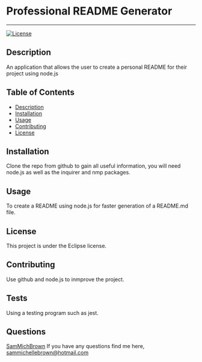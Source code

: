 
  
  # Professional README Generator
  ---
  [![License](https://img.shields.io/badge/License-EPL%201.0-red.svg)](https://opensource.org/licenses/EPL-1.0)

  ## <a name='description'></a> Description
  
  An application that allows the user to create a personal README for their project using node.js

  ## Table of Contents
  
  * [Description](#description)
  * [Installation](#installation)
  * [Usage](#usage)
  * [Contributing](#contributing)
  * [License](#license)

  ## <a name='installation'></a> Installation
  
  Clone the repo from github to gain all useful information, you will need node.js as well as the inquirer and nmp packages.

  ## <a name='usage'></a> Usage
  
  To create a README using node.js for faster generation of a README.md file.

  ## <a name='license'></a> License
  
  This project is under the Eclipse license.
  
  ## <a name='contributing'></a> Contributing
  
  Use github and node.js to inmprove the project.

  ## Tests
  
  Using a testing program such as jest.

  ## Questions
  
  [SamMichBrown](https://github.com/SamMichBrown)
  If you have any questions find me here,
  sammichellebrown@hotmail.com